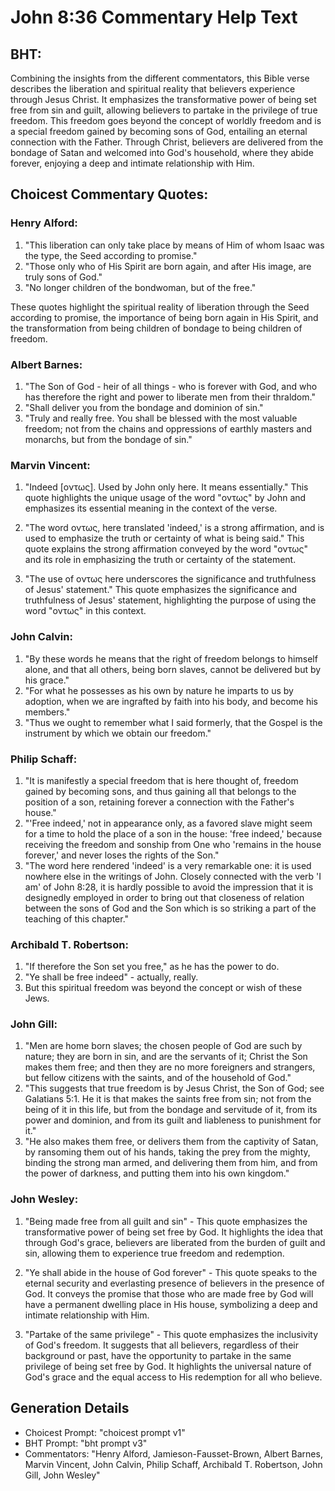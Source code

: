 # John 8:36 Commentary Help Text

## BHT:
Combining the insights from the different commentators, this Bible verse describes the liberation and spiritual reality that believers experience through Jesus Christ. It emphasizes the transformative power of being set free from sin and guilt, allowing believers to partake in the privilege of true freedom. This freedom goes beyond the concept of worldly freedom and is a special freedom gained by becoming sons of God, entailing an eternal connection with the Father. Through Christ, believers are delivered from the bondage of Satan and welcomed into God's household, where they abide forever, enjoying a deep and intimate relationship with Him.

## Choicest Commentary Quotes:
### Henry Alford:
1. "This liberation can only take place by means of Him of whom Isaac was the type, the Seed according to promise."
2. "Those only who of His Spirit are born again, and after His image, are truly sons of God."
3. "No longer children of the bondwoman, but of the free."

These quotes highlight the spiritual reality of liberation through the Seed according to promise, the importance of being born again in His Spirit, and the transformation from being children of bondage to being children of freedom.

### Albert Barnes:
1. "The Son of God - heir of all things - who is forever with God, and who has therefore the right and power to liberate men from their thraldom."
2. "Shall deliver you from the bondage and dominion of sin."
3. "Truly and really free. You shall be blessed with the most valuable freedom; not from the chains and oppressions of earthly masters and monarchs, but from the bondage of sin."

### Marvin Vincent:
1. "Indeed [οντως]. Used by John only here. It means essentially." This quote highlights the unique usage of the word "οντως" by John and emphasizes its essential meaning in the context of the verse.

2. "The word οντως, here translated 'indeed,' is a strong affirmation, and is used to emphasize the truth or certainty of what is being said." This quote explains the strong affirmation conveyed by the word "οντως" and its role in emphasizing the truth or certainty of the statement.

3. "The use of οντως here underscores the significance and truthfulness of Jesus' statement." This quote emphasizes the significance and truthfulness of Jesus' statement, highlighting the purpose of using the word "οντως" in this context.

### John Calvin:
1. "By these words he means that the right of freedom belongs to himself alone, and that all others, being born slaves, cannot be delivered but by his grace."
2. "For what he possesses as his own by nature he imparts to us by adoption, when we are ingrafted by faith into his body, and become his members."
3. "Thus we ought to remember what I said formerly, that the Gospel is the instrument by which we obtain our freedom."

### Philip Schaff:
1. "It is manifestly a special freedom that is here thought of, freedom gained by becoming sons, and thus gaining all that belongs to the position of a son, retaining forever a connection with the Father's house."
2. "'Free indeed,' not in appearance only, as a favored slave might seem for a time to hold the place of a son in the house: 'free indeed,' because receiving the freedom and sonship from One who 'remains in the house forever,' and never loses the rights of the Son."
3. "The word here rendered 'indeed' is a very remarkable one: it is used nowhere else in the writings of John. Closely connected with the verb 'I am' of John 8:28, it is hardly possible to avoid the impression that it is designedly employed in order to bring out that closeness of relation between the sons of God and the Son which is so striking a part of the teaching of this chapter."

### Archibald T. Robertson:
1. "If therefore the Son set you free," as he has the power to do.
2. "Ye shall be free indeed" - actually, really.
3. But this spiritual freedom was beyond the concept or wish of these Jews.

### John Gill:
1. "Men are home born slaves; the chosen people of God are such by nature; they are born in sin, and are the servants of it; Christ the Son makes them free; and then they are no more foreigners and strangers, but fellow citizens with the saints, and of the household of God."
2. "This suggests that true freedom is by Jesus Christ, the Son of God; see Galatians 5:1. He it is that makes the saints free from sin; not from the being of it in this life, but from the bondage and servitude of it, from its power and dominion, and from its guilt and liableness to punishment for it."
3. "He also makes them free, or delivers them from the captivity of Satan, by ransoming them out of his hands, taking the prey from the mighty, binding the strong man armed, and delivering them from him, and from the power of darkness, and putting them into his own kingdom."

### John Wesley:
1. "Being made free from all guilt and sin" - This quote emphasizes the transformative power of being set free by God. It highlights the idea that through God's grace, believers are liberated from the burden of guilt and sin, allowing them to experience true freedom and redemption.

2. "Ye shall abide in the house of God forever" - This quote speaks to the eternal security and everlasting presence of believers in the presence of God. It conveys the promise that those who are made free by God will have a permanent dwelling place in His house, symbolizing a deep and intimate relationship with Him.

3. "Partake of the same privilege" - This quote emphasizes the inclusivity of God's freedom. It suggests that all believers, regardless of their background or past, have the opportunity to partake in the same privilege of being set free by God. It highlights the universal nature of God's grace and the equal access to His redemption for all who believe.


## Generation Details
- Choicest Prompt: "choicest prompt v1"
- BHT Prompt: "bht prompt v3"
- Commentators: "Henry Alford, Jamieson-Fausset-Brown, Albert Barnes, Marvin Vincent, John Calvin, Philip Schaff, Archibald T. Robertson, John Gill, John Wesley"
